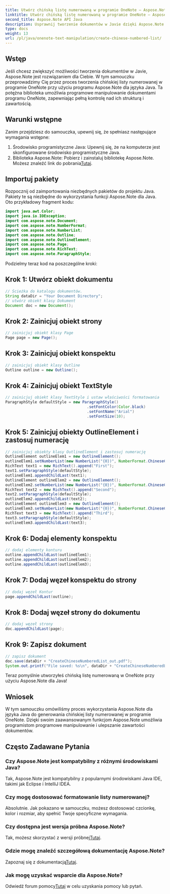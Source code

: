 ```yaml
---
title: Utwórz chińską listę numerowaną w programie OneNote — Aspose.Note
linktitle: Utwórz chińską listę numerowaną w programie OneNote — Aspose.Note
second_title: Aspose.Note API Java
description: Usprawnij tworzenie dokumentów w Javie dzięki Aspose.Note. Dowiedz się krok po kroku, jak utworzyć chińską listę numerowaną w programie OneNote. Poznaj zaawansowane funkcje Aspose.Note.
type: docs
weight: 13
url: /pl/java/onenote-text-manipulation/create-chinese-numbered-list/
---
```

## Wstęp
Jeśli chcesz zwiększyć możliwości tworzenia dokumentów w Javie, Aspose.Note jest rozwiązaniem dla Ciebie. W tym samouczku przeprowadzimy Cię przez proces tworzenia chińskiej listy numerowanej w programie OneNote przy użyciu programu Aspose.Note dla języka Java. Ta potężna biblioteka umożliwia programowe manipulowanie dokumentami programu OneNote, zapewniając pełną kontrolę nad ich strukturą i zawartością.
## Warunki wstępne
Zanim przejdziesz do samouczka, upewnij się, że spełniasz następujące wymagania wstępne:
1. Środowisko programistyczne Java: Upewnij się, że na komputerze jest skonfigurowane środowisko programistyczne Java.
2.  Biblioteka Aspose.Note: Pobierz i zainstaluj bibliotekę Aspose.Note. Możesz znaleźć link do pobrania[Tutaj](https://releases.aspose.com/note/java/).
## Importuj pakiety
Rozpocznij od zaimportowania niezbędnych pakietów do projektu Java. Pakiety te są niezbędne do wykorzystania funkcji Aspose.Note dla Java. Oto przykładowy fragment kodu:
```java
import java.awt.Color;
import java.io.IOException;
import com.aspose.note.Document;
import com.aspose.note.NumberFormat;
import com.aspose.note.NumberList;
import com.aspose.note.Outline;
import com.aspose.note.OutlineElement;
import com.aspose.note.Page;
import com.aspose.note.RichText;
import com.aspose.note.ParagraphStyle;
```
Podzielmy teraz kod na poszczególne kroki:
## Krok 1: Utwórz obiekt dokumentu
```java
// Ścieżka do katalogu dokumentów.
String dataDir = "Your Document Directory";
// utwórz obiekt klasy Dokument
Document doc = new Document();
```
## Krok 2: Zainicjuj obiekt strony
```java
// zainicjuj obiekt klasy Page
Page page = new Page();
```
## Krok 3: Zainicjuj obiekt konspektu
```java
// zainicjuj obiekt klasy Outline
Outline outline = new Outline();
```
## Krok 4: Zainicjuj obiekt TextStyle
```java
// zainicjuj obiekt klasy TextStyle i ustaw właściwości formatowania
ParagraphStyle defaultStyle = new ParagraphStyle()
                                    .setFontColor(Color.black)
                                    .setFontName("Arial")
                                    .setFontSize(10);
```
## Krok 5: Zainicjuj obiekty OutlineElement i zastosuj numerację
```java
// zainicjuj obiekty klasy OutlineElement i zastosuj numerację
OutlineElement outlineElem1 = new OutlineElement();
outlineElem1.setNumberList(new NumberList("{0})", NumberFormat.ChineseCounting, "Arial", 10));
RichText text1 = new RichText().append("First");
text1.setParagraphStyle(defaultStyle);
outlineElem1.appendChildLast(text1);
OutlineElement outlineElem2 = new OutlineElement();
outlineElem2.setNumberList(new NumberList("{0})", NumberFormat.ChineseCounting, "Arial", 10));
RichText text2 = new RichText().append("Second");
text2.setParagraphStyle(defaultStyle);
outlineElem2.appendChildLast(text2);
OutlineElement outlineElem3 = new OutlineElement();
outlineElem3.setNumberList(new NumberList("{0})", NumberFormat.ChineseCounting, "Arial", 10));
RichText text3 = new RichText().append("Third");
text3.setParagraphStyle(defaultStyle);
outlineElem3.appendChildLast(text3);
```
## Krok 6: Dodaj elementy konspektu
```java
// dodaj elementy konturu
outline.appendChildLast(outlineElem1);
outline.appendChildLast(outlineElem2);
outline.appendChildLast(outlineElem3);
```
## Krok 7: Dodaj węzeł konspektu do strony
```java
// dodaj węzeł Kontur
page.appendChildLast(outline);
```
## Krok 8: Dodaj węzeł strony do dokumentu
```java
// dodaj węzeł strony
doc.appendChildLast(page);
```
## Krok 9: Zapisz dokument
```java
// zapisz dokument
doc.save(dataDir + "CreateChineseNumberedList_out.pdf");
System.out.printf("File saved: %s\n", dataDir + "CreateChineseNumberedList_out.pdf");
```
Teraz pomyślnie utworzyłeś chińską listę numerowaną w OneNote przy użyciu Aspose.Note dla Java!
## Wniosek
W tym samouczku omówiliśmy proces wykorzystania Aspose.Note dla języka Java do generowania chińskiej listy numerowanej w programie OneNote. Dzięki swoim zaawansowanym funkcjom Aspose.Note umożliwia programistom programowe manipulowanie i ulepszanie zawartości dokumentów.
## Często Zadawane Pytania
### Czy Aspose.Note jest kompatybilny z różnymi środowiskami Java?
Tak, Aspose.Note jest kompatybilny z popularnymi środowiskami Java IDE, takimi jak Eclipse i IntelliJ IDEA.
### Czy mogę dostosować formatowanie listy numerowanej?
Absolutnie. Jak pokazano w samouczku, możesz dostosować czcionkę, kolor i rozmiar, aby spełnić Twoje specyficzne wymagania.
### Czy dostępna jest wersja próbna Aspose.Note?
 Tak, możesz skorzystać z wersji próbnej[Tutaj](https://releases.aspose.com/).
### Gdzie mogę znaleźć szczegółową dokumentację Aspose.Note?
 Zapoznaj się z dokumentacją[Tutaj](https://reference.aspose.com/note/java/).
### Jak mogę uzyskać wsparcie dla Aspose.Note?
 Odwiedź forum pomocy[Tutaj](https://forum.aspose.com/c/note/28) w celu uzyskania pomocy lub pytań.